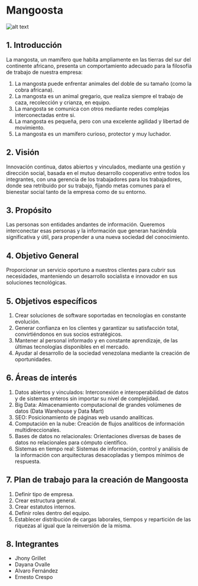# Mangoosta

![alt text](http://4.bp.blogspot.com/-uyluRoC-Z0A/T0L9xfyOn0I/AAAAAAAABEw/KgTiLUuDGgU/s1600/MUCHAS.jpg)

## 1. Introducción

La mangosta, un mamífero que habita ampliamente en las tierras del sur del continente africano, presenta un comportamiento adecuado para la filosofía de trabajo de nuestra empresa:

1. La mangosta puede enfrentar animales del doble de su tamaño (como la cobra africana).
2. La mangosta es un animal gregario, que realiza siempre el trabajo de caza, recolección y crianza, en equipo.
3. La mangosta se comunica con otros mediante redes complejas interconectadas entre si.
4. La mangosta es pequeña, pero con una excelente agilidad y libertad de movimiento.
5. La mangosta es un mamífero curioso, protector y muy luchador.

## 2. Visión

Innovación continua, datos abiertos y vinculados, mediante una gestión y dirección social, basada en el mutuo desarrollo cooperativo entre todos los integrantes, con una gerencia de los trabajadores para los trabajadores, donde sea retribuido por su trabajo, fijando metas comunes para el bienestar social tanto de la empresa como de su entorno.

## 3. Propósito

Las personas son entidades andantes de información. Queremos interconectar esas personas y la información que generan haciéndola significativa y útil, para propender a una nueva sociedad del conocimiento.

## 4. Objetivo General

Proporcionar un servicio oportuno a nuestros clientes para cubrir sus necesidades, manteniendo un desarrollo socialista e innovador en sus soluciones tecnológicas.

## 5. Objetivos específicos

1. Crear soluciones de software soportadas en tecnologías en constante evolución.
2. Generar confianza en los clientes y garantizar su satisfacción total, convirtiéndonos en sus socios estratégicos.
3. Mantener al personal informado y en constante aprendizaje, de las últimas tecnologías disponibles en el mercado.
4. Ayudar al desarrollo de la sociedad venezolana mediante la creación de oportunidades.

## 6. Áreas de interés

1. Datos abiertos y vinculados: Interconexión e interoperabilidad de datos y de sistemas enteros sin importar su nivel de complejidad.
2. Big Data: Almacenamiento computacional de grandes volúmenes de datos (Data Warehouse y Data Mart)
3. SEO: Posicionamiento de páginas web usando analíticas.
4. Computación en la nube: Creación de flujos analíticos de información multidireccionales.
5. Bases de datos no relacionales: Orientaciones diversas de bases de datos no relacionales para cómputo científico.
6. Sistemas en tiempo real: Sistemas de información, control y análisis de la información con arquitecturas desacopladas y tiempos mínimos de respuesta.

## 7. Plan de trabajo para la creación de Mangoosta
1. Definir tipo de empresa.
2. Crear estructura general.
3. Crear estatutos internos.
4. Definir roles dentro del equipo.
5. Establecer distribución de cargas laborales, tiempos y repartición de las riquezas al igual que la reinversión de la misma.

## 8. Integrantes

* Jhony Grillet
* Dayana Ovalle
* Alvaro Fernández
* Ernesto Crespo 
